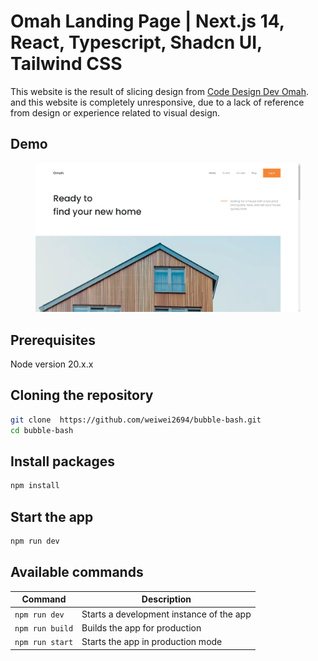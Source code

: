 # Omah Landing Page | Next.js 14, React, Typescript, Shadcn UI, Tailwind CSS

This website is the result of slicing design from [Code Design Dev Omah](https://codedesign.dev/challenge/omah).<br />
and this website is completely unresponsive, due to a lack of reference from design or experience related to visual design.

## Demo
<figure>
  <img src='./public/previews/preview-home.webp' alt='Preview Home' />
</figure>

## Prerequisites
Node version 20.x.x

## Cloning the repository
```bash
git clone  https://github.com/weiwei2694/bubble-bash.git
cd bubble-bash
```

## Install packages
```bash
npm install
```

## Start the app
```bash
npm run dev
```

## Available commands
| Command                | Description                              |
| ---------------------- | ---------------------------------------- |
| `npm run dev`          | Starts a development instance of the app |
| `npm run build`        | Builds the app for production            |
| `npm run start`        | Starts the app in production mode        |
